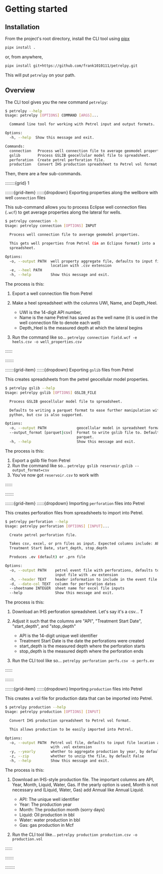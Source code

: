 # Getting started

## Installation

From the project's root directory, install the CLI tool using
[pipx](https://pypa.github.io/pipx/)

```bash
pipx install .
```

or, from anywhere,

```bash
pipx install git+https://github.com/frank1010111/petrelpy.git
```

This will put `petrelpy` on your path.

## Overview

The CLI tool gives you the new command `petrelpy`:

```bash
$ petrelpy --help
Usage: petrelpy [OPTIONS] COMMAND [ARGS]...

  Command line tool for working with Petrel input and output formats.

Options:
  -h, --help  Show this message and exit.

Commands:
  connection   Process well connection file to average geomodel properties.
  gslib        Process GSLIB geocellular model file to spreadsheet.
  perforation  Create petrel perforation file.
  production   Convert IHS production spreadsheet to Petrel vol format.
```

Then, there are a few sub-commands.

::::::::{grid} 1

:::::::{grid-item} ::::::{dropdown} Exporting properties along the wellbore with well `connection` files

This sub-command allows you to process Eclipse well connection files (`.wcf`) to
get average properties along the lateral for wells.

```bash
$ petrelpy connection -h
Usage: petrelpy connection [OPTIONS] INPUT

  Process well connection file to average geomodel properties.

  This gets well properties from Petrel (in an Eclipse format) into a
  spreadsheet.

Options:
  -o, --output PATH  well property aggregate file, defaults to input file
                     location with .csv extension
  -e, --heel PATH
  -h, --help         Show this message and exit.
```

The process is this:

1. Export a well connection file from Petrel
2. Make a heel spreadsheet with the columns UWI, Name, and Depth_Heel.

   - UWI is the 14-digit API number,
   - Name is the name Petrel has saved as the well name (it is used in the well
     connection file to denote each well)
   - Depth_Heel is the measured depth at which the lateral begins

3. Run the command like so...
   `petrelpy connection field.wcf -e heels.csv -o well_properties.csv`

::::::

:::::::

:::::::{grid-item} ::::::{dropdown} Exporting `gslib` files from Petrel

This creates spreadsheets from the petrel geocellular model properties.

```bash
$ petrelpy gslib --help
Usage: petrelpy gslib [OPTIONS] GSLIB_FILE

  Process GSLIB geocellular model file to spreadsheet.

  Defaults to writing a parquet format to ease further manipulation with
  python, but csv is also supported.

Options:
  -o, --output PATH              geocellular model in spreadsheet format.
  --output_format [parquet|csv]  Format to write gslib file to. Defaults to
                                 parquet.
  -h, --help                     Show this message and exit.
```


The process is this:

1. Export a gslib file from Petrel
2. Run the command like so...
   `petrelpy gslib reservoir.gslib --output_format=csv`
3. You've now got `reservoir.csv` to work with

::::::

:::::::

:::::::{grid-item} ::::::{dropdown} Importing `perforation` files into Petrel

This creates perforation files from spreadsheets to import into Petrel.

```bash
$ petrelpy perforation --help
Usage: petrelpy perforation [OPTIONS] [INPUT]...

  Create petrel perforation file.

  Takes csv, excel, or prn files as input. Expected columns include: API,
  Treatment Start Date, start_depth, stop_depth

  Produces .ev (default) or .prn file

Options:
  -o, --output PATH    petrel event file with perforations, defaults to first
                       input file with .ev extension
  -h, --header TEXT    header information to include in the event file
  -d, --date-col TEXT  column for perforation dates
  --sheetname INTEGER  sheet name for excel file inputs
  --help               Show this message and exit.
```

The process is this:

1. Download an IHS perforation spreadsheet. Let's say it's a csv... T
2. Adjust it such that the columns are "API", "Treatment Start Date",
   "start_depth", and "stop_depth"

   - API is the 14-digit unique well identifier
   - Treatment Start Date is the date the perforations were created
   - start_depth is the measured depth where the perforation starts
   - stop_depth is the measured depth where the perforation ends

3. Run the CLI tool like so... `petrelpy perforation perfs.csv -o perfs.ev`

::::::

:::::::

:::::::{grid-item} ::::::{dropdown} Importing `production` files into Petrel

This creates a vol file for production data that can be imported into Petrel.

```bash
$ petrelpy production --help
Usage: petrelpy production [OPTIONS] [INPUT]

  Convert IHS production spreadsheet to Petrel vol format.

  This allows production to be easily imported into Petrel.

Options:
  -o, --output PATH  Petrel vol file, defaults to input file location and name
                     with .vol extension
  -y, --yearly       whether to aggregate production by year, by default False
  -z, --zip          whether to unzip the file, by default False
  -h, --help         Show this message and exit.
```

The process is this:

1. Download an IHS-style production file. The important columns are API, Year,
   Month, Liquid, Water, Gas. If the yearly option is used, Month is not
   necessary and (Liquid, Water, Gas) add Annual like Annual Liquid.

   - API: The unique well identifier
   - Year: The production year
   - Month: The production month (sorry days)
   - Liquid: Oil production in bbl
   - Water: water production in bbl
   - Gas: gas production in Mcf

2. Run the CLI tool like...
   `petrelpy production production.csv -o production.vol`

::::::

:::::::

::::::::

